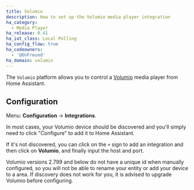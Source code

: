 ```yaml
---
title: Volumio
description: How to set up the Volumio media player integration
ha_category:
  - Media Player
ha_release: 0.41
ha_iot_class: Local Polling
ha_config_flow: true
ha_codeowners:
  - '@OnFreund'
ha_domain: volumio
---
```


The `Volumio` platform allows you to control a [Volumio](https://volumio.org/) media player from Home Assistant.

## Configuration

Menu: **Configuration** -> **Integrations**.

In most cases, your Volumio device should be discovered and you'll simply need to click "Configure" to add it to Home Assistant.

If it's not discovered, you can click on the `+` sign to add an integration and then click on **Volumio**, and finally input the host and port.

<div class='note'>
Volumio versions 2.799 and below do not have a unique id when manually configured, so you will not be able to rename your entity or add your device to a area. If discovery does not work for you, it is advised to upgrade Volumio before configuring.
</div>
